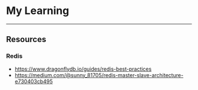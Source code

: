 # My Learning
---

## Resources

### Redis
- https://www.dragonflydb.io/guides/redis-best-practices
- https://medium.com/@sunny_81705/redis-master-slave-architecture-e730403cb495



